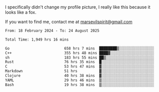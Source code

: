 I specifically didn't change my profile picture, I really like this because it looks like a fox.

If you want to find me, contact me at marsevilspirit@gmail.com

<!--START_SECTION:waka-->

```txt
From: 18 February 2024 - To: 24 August 2025

Total Time: 1,949 hrs 16 mins

Go                         658 hrs 7 mins  ████████▒░░░░░░░░░░░░░░░░   33.76 %
C++                        355 hrs 48 mins ████▓░░░░░░░░░░░░░░░░░░░░   18.25 %
sh                         183 hrs 55 mins ██▒░░░░░░░░░░░░░░░░░░░░░░   09.44 %
Rust                       76 hrs 35 mins  █░░░░░░░░░░░░░░░░░░░░░░░░   03.93 %
C                          53 hrs 47 mins  ▓░░░░░░░░░░░░░░░░░░░░░░░░   02.76 %
Markdown                   51 hrs          ▓░░░░░░░░░░░░░░░░░░░░░░░░   02.62 %
Clojure                    40 hrs 38 mins  ▓░░░░░░░░░░░░░░░░░░░░░░░░   02.08 %
YAML                       29 hrs 46 mins  ▒░░░░░░░░░░░░░░░░░░░░░░░░   01.53 %
Bash                       19 hrs 38 mins  ▒░░░░░░░░░░░░░░░░░░░░░░░░   01.01 %
```

<!--END_SECTION:waka-->
